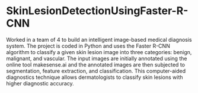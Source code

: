 # SkinLesionDetectionUsingFaster-R-CNN
Worked in a team of 4 to build an intelligent image-based medical diagnosis system. The project is coded in Python and uses the Faster R-CNN algorithm to classify a given skin lesion image into three categories: benign, malignant, and vascular. The input images are initially annotated using the online tool makesense.ai and the annotated images are then subjected to segmentation, feature extraction, and classification. This computer-aided diagnostics technique allows dermatologists to classify skin lesions with higher diagnostic accuracy.

